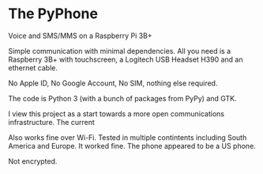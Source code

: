 # The PyPhone
Voice and SMS/MMS on a Raspberry Pi 3B+

Simple communication with minimal dependencies.  All you need is a Raspberry 3B+ with touchscreen, a Logitech USB Headset H390 and an ethernet cable.

No Apple ID, No Google Account, No SIM, nothing else required.

The code is Python 3 (with a bunch of packages from PyPy) and GTK.  

I view this project as a start towards a more open communications infrastructure.  The current

Also works fine over Wi-Fi.  Tested in multiple contintents including South America and Europe.  It worked fine. The phone appeared to be a US phone.

Not encrypted.
